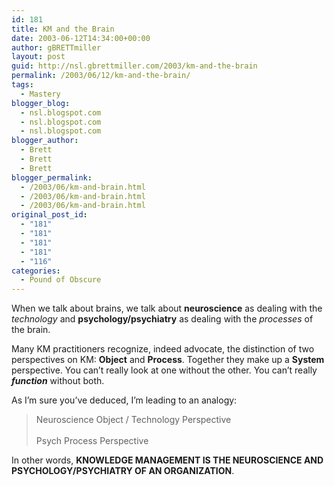 ```yaml
---
id: 181
title: KM and the Brain
date: 2003-06-12T14:34:00+00:00
author: gBRETTmiller
layout: post
guid: http://nsl.gbrettmiller.com/2003/km-and-the-brain
permalink: /2003/06/12/km-and-the-brain/
tags:
  - Mastery
blogger_blog:
  - nsl.blogspot.com
  - nsl.blogspot.com
  - nsl.blogspot.com
blogger_author:
  - Brett
  - Brett
  - Brett
blogger_permalink:
  - /2003/06/km-and-brain.html
  - /2003/06/km-and-brain.html
  - /2003/06/km-and-brain.html
original_post_id:
  - "181"
  - "181"
  - "181"
  - "181"
  - "116"
categories:
  - Pound of Obscure
---
```

When we talk about brains, we talk about **neuroscience** as dealing with the _technology_ and **psychology/psychiatry** as dealing with the _processes_ of the brain. 

Many KM practitioners recognize, indeed advocate, the distinction of two perspectives on KM: **Object** and **Process**. Together they make up a **System** perspective. You can&#8217;t really look at one without the other. You can&#8217;t really **_function_** without both.

As I&#8217;m sure you&#8217;ve deduced, I&#8217;m leading to an analogy:  


> <font>Neuroscience Object / Technology Perspective<br /> <br />Psych Process Perspective</font>

In other words, **KNOWLEDGE MANAGEMENT IS THE NEUROSCIENCE AND PSYCHOLOGY/PSYCHIATRY OF AN ORGANIZATION**.